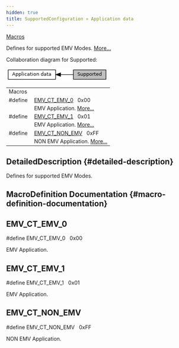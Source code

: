 ```yaml
---
hidden: true
title: SupportedConfiguration » Application data
---
```


[Macros](#define-members)

Defines for supported EMV Modes. [More\...](#details)

Collaboration diagram for Supported:

![](group___e_m_v___m_o_d_e_s.png)

|  |  |
|----|----|
| Macros |  |
| #define  | [EMV_CT_EMV_0](#ga11ef026100201895e5b6a3c6b93cddb1)   0x00 |
|   | EMV Application. [More\...](#ga11ef026100201895e5b6a3c6b93cddb1)<br/> |
| #define  | [EMV_CT_EMV_1](#ga93504d8f32f108ccc83034ac387853f5)   0x01 |
|   | EMV Application. [More\...](#ga93504d8f32f108ccc83034ac387853f5)<br/> |
| #define  | [EMV_CT_NON_EMV](#ga7ad6a427e3f4f7df47835522c7896879)   0xFF |
|   | NON EMV Application. [More\...](#ga7ad6a427e3f4f7df47835522c7896879)<br/> |

## DetailedDescription {#detailed-description}

Defines for supported EMV Modes.

## MacroDefinition Documentation {#macro-definition-documentation}

## EMV_CT_EMV_0 <a href="#ga11ef026100201895e5b6a3c6b93cddb1" id="ga11ef026100201895e5b6a3c6b93cddb1"></a>

<p>#define EMV_CT_EMV_0   0x00</p>

EMV Application.

## EMV_CT_EMV_1 <a href="#ga93504d8f32f108ccc83034ac387853f5" id="ga93504d8f32f108ccc83034ac387853f5"></a>

<p>#define EMV_CT_EMV_1   0x01</p>

EMV Application.

## EMV_CT_NON_EMV <a href="#ga7ad6a427e3f4f7df47835522c7896879" id="ga7ad6a427e3f4f7df47835522c7896879"></a>

<p>#define EMV_CT_NON_EMV   0xFF</p>

NON EMV Application.
